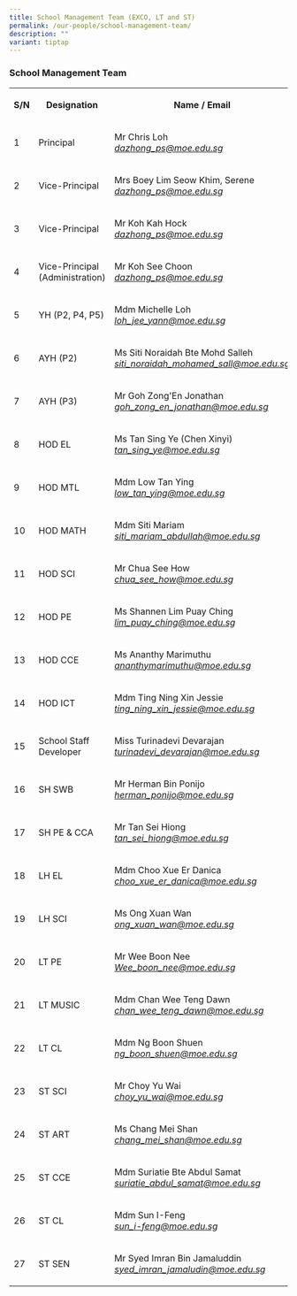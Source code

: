 ```yaml
---
title: School Management Team (EXCO, LT and ST)
permalink: /our-people/school-management-team/
description: ""
variant: tiptap
---
```

<h3>School Management Team</h3><table><tbody><tr><th rowspan="1" colspan="1"><p>S/N</p></th><th rowspan="1" colspan="1"><p>Designation</p></th><th rowspan="1" colspan="1"><p>Name / Email</p></th></tr><tr><td rowspan="1" colspan="1"><p>1</p></td><td rowspan="1" colspan="1"><p>Principal</p></td><td rowspan="1" colspan="1"><p>Mr Chris Loh<br><em><a href="mailto:dazhong_ps@moe.edu.sg" rel="noopener noreferrer nofollow" target="_blank">dazhong_ps@moe.edu.sg</a></em></p></td></tr><tr><td rowspan="1" colspan="1"><p>2</p></td><td rowspan="1" colspan="1"><p>Vice-Principal</p></td><td rowspan="1" colspan="1"><p>Mrs Boey Lim Seow Khim, Serene<br><em><a href="mailto:dazhong_ps@moe.edu.sg" rel="noopener noreferrer nofollow" target="_blank">dazhong_ps@moe.edu.sg</a></em></p></td></tr><tr><td rowspan="1" colspan="1"><p>3</p></td><td rowspan="1" colspan="1"><p>Vice-Principal</p></td><td rowspan="1" colspan="1"><p>Mr Koh Kah Hock<br><em><a href="mailto:dazhong_ps@moe.edu.sg" rel="noopener noreferrer nofollow" target="_blank">dazhong_ps@moe.edu.sg</a></em></p></td></tr><tr><td rowspan="1" colspan="1"><p>4</p></td><td rowspan="1" colspan="1"><p>Vice-Principal (Administration)</p></td><td rowspan="1" colspan="1"><p>Mr Koh See Choon<br><em><a href="mailto:dazhong_ps@moe.edu.sg" rel="noopener noreferrer nofollow" target="_blank">dazhong_ps@moe.edu.sg</a></em></p></td></tr><tr><td rowspan="1" colspan="1"><p>5</p></td><td rowspan="1" colspan="1"><p>YH (P2, P4, P5)</p></td><td rowspan="1" colspan="1"><p>Mdm Michelle Loh<br><em><a href="mailto:loh_jee_yann@moe.edu.sg" rel="noopener noreferrer nofollow" target="_blank">loh_jee_yann@moe.edu.sg</a></em></p></td></tr><tr><td rowspan="1" colspan="1"><p>6</p></td><td rowspan="1" colspan="1"><p>AYH (P2)</p></td><td rowspan="1" colspan="1"><p>Ms Siti Noraidah Bte Mohd Salleh<br><em><a href="mailto:siti_noraidah_mohamed_sall@moe.edu.sg" rel="noopener noreferrer nofollow" target="_blank">siti_noraidah_mohamed_sall@moe.edu.sg</a></em></p></td></tr><tr><td rowspan="1" colspan="1"><p>7</p></td><td rowspan="1" colspan="1"><p>AYH (P3)</p></td><td rowspan="1" colspan="1"><p>Mr Goh Zong'En Jonathan<br><em><a href="mailto:goh_zong_en_jonathan@moe.edu.sg" rel="noopener noreferrer nofollow" target="_blank">goh_zong_en_jonathan@moe.edu.sg</a></em></p></td></tr><tr><td rowspan="1" colspan="1"><p>8</p></td><td rowspan="1" colspan="1"><p>HOD EL</p></td><td rowspan="1" colspan="1"><p>Ms Tan Sing Ye (Chen Xinyi)<br><em><a href="mailto:tan_sing_ye@moe.edu.sg" rel="noopener noreferrer nofollow" target="_blank">tan_sing_ye@moe.edu.sg</a></em></p></td></tr><tr><td rowspan="1" colspan="1"><p>9</p></td><td rowspan="1" colspan="1"><p>HOD MTL</p></td><td rowspan="1" colspan="1"><p>Mdm Low Tan Ying<br><em><a href="mailto:low_tan_ying@moe.edu.sg" rel="noopener noreferrer nofollow" target="_blank">low_tan_ying@moe.edu.sg</a></em></p></td></tr><tr><td rowspan="1" colspan="1"><p>10</p></td><td rowspan="1" colspan="1"><p>HOD MATH</p></td><td rowspan="1" colspan="1"><p>Mdm Siti Mariam<br><em><a href="mailto:siti_mariam_abdullah@moe.edu.sg" rel="noopener noreferrer nofollow" target="_blank">siti_mariam_abdullah@moe.edu.sg</a></em></p></td></tr><tr><td rowspan="1" colspan="1"><p>11</p></td><td rowspan="1" colspan="1"><p>HOD SCI</p></td><td rowspan="1" colspan="1"><p>Mr Chua See How<br><em><a href="mailto:chua_see_how@moe.edu.sg" rel="noopener noreferrer nofollow" target="_blank">chua_see_how@moe.edu.sg</a></em></p></td></tr><tr><td rowspan="1" colspan="1"><p>12</p></td><td rowspan="1" colspan="1"><p>HOD PE</p></td><td rowspan="1" colspan="1"><p>Ms Shannen Lim Puay Ching<br><em><a href="mailto:lim_puay_ching@moe.edu.sg" rel="noopener noreferrer nofollow" target="_blank">lim_puay_ching@moe.edu.sg</a></em></p></td></tr><tr><td rowspan="1" colspan="1"><p>13</p></td><td rowspan="1" colspan="1"><p>HOD CCE</p></td><td rowspan="1" colspan="1"><p>Ms Ananthy Marimuthu<br><em><a href="mailto:ananthy_marimuthu@moe.edu.sg" rel="noopener noreferrer nofollow" target="_blank">ananthymarimuthu@moe.edu.sg</a></em></p></td></tr><tr><td rowspan="1" colspan="1"><p>14</p></td><td rowspan="1" colspan="1"><p>HOD ICT</p></td><td rowspan="1" colspan="1"><p>Mdm Ting Ning Xin Jessie<br><em><a href="mailto:ting_ning_xin_jessie@moe.edu.sg" rel="noopener noreferrer nofollow" target="_blank">ting_ning_xin_jessie@moe.edu.sg</a></em></p></td></tr><tr><td rowspan="1" colspan="1"><p>15</p></td><td rowspan="1" colspan="1"><p>School Staff Developer</p></td><td rowspan="1" colspan="1"><p>Miss Turinadevi Devarajan <br><em><a href="mailto:turinadevi_devarajan@moe.edu.sg" rel="noopener noreferrer nofollow" target="_blank">turinadevi_devarajan@moe.edu.sg</a></em></p></td></tr><tr><td rowspan="1" colspan="1"><p>16</p></td><td rowspan="1" colspan="1"><p>SH SWB</p></td><td rowspan="1" colspan="1"><p>Mr Herman Bin Ponijo<br><em><a href="mailto:herman_ponijo@moe.edu.sg" rel="noopener noreferrer nofollow" target="_blank">herman_ponijo@moe.edu.sg</a></em></p></td></tr><tr><td rowspan="1" colspan="1"><p>17</p></td><td rowspan="1" colspan="1"><p>SH PE &amp; CCA</p></td><td rowspan="1" colspan="1"><p>Mr Tan Sei Hiong<br><em><a href="mailto:tan_sei_hiong@moe.edu.sg" rel="noopener noreferrer nofollow" target="_blank">tan_sei_hiong@moe.edu.sg</a></em></p></td></tr><tr><td rowspan="1" colspan="1"><p>18</p></td><td rowspan="1" colspan="1"><p>LH EL</p></td><td rowspan="1" colspan="1"><p>Mdm Choo Xue Er Danica <br><em><a href="mailto:choo_xue_er_danica@moe.edu.sg" rel="noopener noreferrer nofollow" target="_blank">choo_xue_er_danica@moe.edu.sg</a></em></p></td></tr><tr><td rowspan="1" colspan="1"><p>19</p></td><td rowspan="1" colspan="1"><p>LH SCI</p></td><td rowspan="1" colspan="1"><p>Ms Ong Xuan Wan<br><em><a href="mailto:ong_xuan_wan@moe.edu.sg" rel="noopener noreferrer nofollow" target="_blank">ong_xuan_wan@moe.edu.sg</a></em></p></td></tr><tr><td rowspan="1" colspan="1"><p>20</p></td><td rowspan="1" colspan="1"><p>LT PE</p></td><td rowspan="1" colspan="1"><p>Mr Wee Boon Nee<br><em><a href="mailto:Wee_boon_nee@moe.edu.sg" rel="noopener noreferrer nofollow" target="_blank">Wee_boon_nee@moe.edu.sg</a></em></p></td></tr><tr><td rowspan="1" colspan="1"><p>21</p></td><td rowspan="1" colspan="1"><p>LT MUSIC</p></td><td rowspan="1" colspan="1"><p>Mdm Chan Wee Teng Dawn<br><em><a href="mailto:chan_wee_teng_dawn@moe.edu.sg" rel="noopener noreferrer nofollow" target="_blank">chan_wee_teng_dawn@moe.edu.sg</a></em></p></td></tr><tr><td rowspan="1" colspan="1"><p>22</p></td><td rowspan="1" colspan="1"><p>LT CL</p></td><td rowspan="1" colspan="1"><p>Mdm Ng Boon Shuen<br><em><a href="mailto:ng_boon_shuen@moe.edu.sg" rel="noopener noreferrer nofollow" target="_blank">ng_boon_shuen@moe.edu.sg</a></em></p></td></tr><tr><td rowspan="1" colspan="1"><p>23</p></td><td rowspan="1" colspan="1"><p>ST SCI</p></td><td rowspan="1" colspan="1"><p>Mr Choy Yu Wai<br><em><a href="mailto:choy_yu_wai@moe.edu.sg" rel="noopener noreferrer nofollow" target="_blank">choy_yu_wai@moe.edu.sg</a></em></p></td></tr><tr><td rowspan="1" colspan="1"><p>24</p></td><td rowspan="1" colspan="1"><p>ST ART</p></td><td rowspan="1" colspan="1"><p>Ms Chang Mei Shan<br><em><a href="mailto:chang_mei_shan@moe.edu.sg" rel="noopener noreferrer nofollow" target="_blank">chang_mei_shan@moe.edu.sg</a></em></p></td></tr><tr><td rowspan="1" colspan="1"><p>25</p></td><td rowspan="1" colspan="1"><p>ST CCE</p></td><td rowspan="1" colspan="1"><p>Mdm Suriatie Bte Abdul Samat<br><em><a href="mailto:suriatie_abdul_samat@moe.edu.sg" rel="noopener noreferrer nofollow" target="_blank">suriatie_abdul_samat@moe.edu.sg</a></em></p></td></tr><tr><td rowspan="1" colspan="1"><p>26</p></td><td rowspan="1" colspan="1"><p>ST CL</p></td><td rowspan="1" colspan="1"><p>Mdm Sun I-Feng<br><em><a href="mailto:sun_i-feng@moe.edu.sg" rel="noopener noreferrer nofollow" target="_blank">sun_i-feng@moe.edu.sg</a></em></p></td></tr><tr><td rowspan="1" colspan="1"><p>27</p></td><td rowspan="1" colspan="1"><p>ST SEN</p></td><td rowspan="1" colspan="1"><p>Mr Syed Imran Bin Jamaluddin<br><em><a href="mailto:syed_imran_jamaludin@moe.edu.sg" rel="noopener noreferrer nofollow" target="_blank">syed_imran_jamaludin@moe.edu.sg</a></em></p></td></tr></tbody></table><p></p>